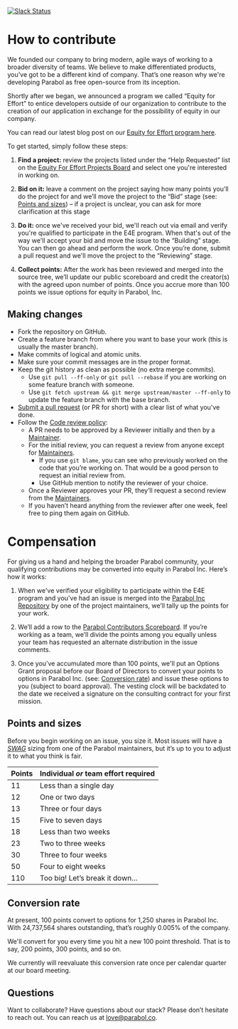 
[![Slack Status](http://slackin.parabol.co/badge.svg)](http://slackin.parabol.co/)

# How to contribute

We founded our company to bring modern, agile ways of working to a broader
diversity of teams. We believe to make differentiated products, you’ve got to be
a different kind of company. That’s one reason why we're developing Parabol
as free open-source from its inception.

Shortly after we began, we announced a program we called “Equity for
Effort” to entice developers outside of our organization to contribute to
the creation of our application in exchange for the possibility of
equity in our company.

You can read our latest blog post on our
[Equity for Effort program here](https://medium.com/parabol-focus/equity-for-effort-v2-0-7ca93e0a3968#.y9upisjz4).

To get started, simply follow these steps:

1. **Find a project:** review the projects listed under the
   “Help Requested” list on the
   [Equity For Effort Projects Board](https://github.com/ParabolInc/parabol/projects/1)
   and select one you're interested in working on.

2. **Bid on it:** leave a comment on the project saying how many points
   you’ll do the project for and we’ll move the project to the “Bid” stage
   (see: [Points and sizes](#points-and-sizes)) – if a project is unclear, you
   can ask for more clarification at this stage

3. **Do it:** once we've received your bid, we'll reach out via email and
   verify you're qualified to participate in the E4E program. When that's
   out of the way we'll accept your bid and move the issue to the
   “Building” stage. You can then go ahead and perform the work. Once you’re
   done, submit a pull request and we'll move the project to the “Reviewing”
   stage.

4. **Collect points:** After the work has been reviewed and merged into the
   source tree, we’ll update our public scoreboard and credit the creator(s)
   with the agreed upon number of points. Once you accrue more than
   100 points we issue options for equity in Parabol, Inc.

## Making changes

- Fork the repository on GitHub.
- Create a feature branch from where you want to base your work (this is usually the master branch).
- Make commits of logical and atomic units.
- Make sure your commit messages are in the proper format.
- Keep the git history as clean as possible (no extra merge commits).
  - Use `git pull --ff-only` or `git pull --rebase` if you are working on some feature branch with someone.
  - Use `git fetch upstream && git merge upstream/master --ff-only` to update the feature branch with the base branch.
- [Submit a pull request](https://github.com/ParabolInc/parabol/pull/new/master) (or PR for short) with a clear list of what you've done.
- Follow the [Code review policy](./docs/codeReview.md):
  - A PR needs to be approved by a Reviewer initially and then by a [Maintainer](./README.md#parabol-maintainers).
  - For the initial review, you can request a review from anyone except for [Maintainers](./README.md#parabol-maintainers).
    - If you use `git blame`, you can see who previously worked on the code that you’re working on. That would be a good person to request an initial review from.
    - Use GitHub mention to notify the reviewer of your choice.
  - Once a Reviewer approves your PR, they’ll request a second review from the [Maintainers](./README.md#parabol-maintainers).
  - If you haven’t heard anything from the reviewer after one week, feel free to ping them again on GitHub.

# Compensation

For giving us a hand and helping the broader Parabol community, your
qualifying contributions may be converted into equity in Parabol Inc. Here’s
how it works:

1. When we've verified your eligibility to participate within the E4E program
   and you've had an issue is merged into the
   [Parabol Inc Repository](https://github.com/ParabolInc/parabol) by
   one of the project maintainers, we’ll tally up the points for your work.

2. We’ll add a row to the
   [Parabol Contributors Scoreboard](https://docs.google.com/spreadsheets/d/1V1KZJn6oKFsqrYwqr430rO3hkIkekSY7oYFzX3cVty4).
   If you’re working as a team, we’ll divide the points among you equally
   unless your team has requested an alternate distribution in the issue
   comments.

3. Once you’ve accumulated more than 100 points, we'll put an Options Grant
   proposal before our Board of Directors to convert your points to options
   in Parabol Inc. (see: [Conversion rate](#conversion-rate)) and issue
   these options to you (subject to board approval). The vesting clock
   will be backdated to the date we received a signature on the consulting
   contract for your first mission.

## Points and sizes

Before you begin working on an issue, you size it. Most issues will have a
[*SWAG*](https://en.wikipedia.org/wiki/Scientific_wild-ass_guess) sizing from one of the Parabol maintainers, but it’s up to you to
adjust it to what you think is fair.

|  Points  | Individual *or* team effort required |
| -------- | ------------------------------------ |
|    11    | Less than a single day               |
|    12    | One or two days                      |
|    13    | Three or four days                   |
|    15    | Five to seven days                   |
|    18    | Less than two weeks                  |
|    23    | Two to three weeks                   |
|    30    | Three to four weeks                  |
|    50    | Four to eight weeks                  |
|    110   | Too big! Let’s break it down…        |

## Conversion rate

At present, 100 points convert to options for 1,250 shares in Parabol Inc.
With 24,737,564 shares outstanding, that’s roughly 0.005% of the company.

We'll convert for you every time you hit a new 100 point threshold. That is
to say, 200 points, 300 points, and so on.

We currently will reevaluate this conversion rate once per calendar quarter
at our board meeting.

## Questions

Want to collaborate? Have questions about our stack? Please don’t hesitate to reach out. You can reach us at [love@parabol.co](mailto:love@parabol.co).
